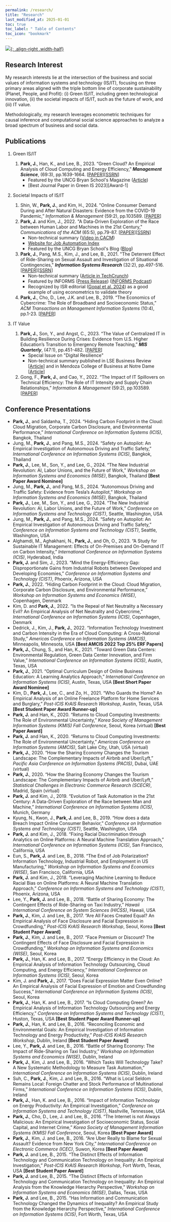 ```yaml
---
permalink: /research/
title: "Research"
last_modified_at: 2025-01-01
toc: true
toc_label: " Table of Contents"
toc_icon: "bookmark"
---
```


[![](/assets/images/you_are_here2.jpg){: .align-right .width-half}](title: "Source: mostlyharmlesseconometrics.com")


## Research Interest
My research interests lie at the intersection of the business and social values of information systems and technology (IS/IT), focusing on three primary areas aligned with the triple bottom line of corporate sustainability (Planet, People, and Profit): (i) Green IS/IT, including green technological innovation, (ii) the societal impacts of IS/IT, such as the future of work, and (iii) IT value.
<p>Methodologically, my research leverages econometric techniques for causal inference and computational social science approaches to analyze a broad spectrum of business and social data.</p>



## Publications
1. Green IS/IT
	1. **Park, J.**, Han, K., and Lee, B., 2023. “Green Cloud? An Empirical Analysis of Cloud Computing and Energy Efficiency,” ***Management Science***, (69:3), pp.1639-1664. [[PAPER][MS22-1]][[SSRN][MS22-2]]
		* Featured by the UNCG Bryan School's Magazine ([Article][MS22-3])
		* [Best Journal Paper in Green IS 2023][Award-1]

2. Societal Impacts of IS/IT
	1. Shin, W., **Park, J.**, and Kim, H., 2024. "Online Consumer Demand During and After Natural Disasters: Evidence from the COVID-19 Pandemic,” *Information & Management* (59:2), pp.103589. [[PAPER][I&M24-2]]
	2. **Park, J.** and Kim, J., 2022. "A Data-Driven Exploration of the Race between Human Labor and Machines in the 21st Century," *Communications of the ACM* (65:5), pp.79-87. [[PAPER][CACM22-1]][[SSRN][CACM22-2]]
		* Non-technical summary ([Video in CACM][CACM22-3])
		* [Website for Job Automation Index][CACM22-4]
		* Featured by the UNCG Bryan School's Blog ([Blog][CACM22-5])
	3. **Park, J.**, Pang, M.S., Kim, J., and Lee, B., 2021. "The Deterrent Effect of Ride-Sharing on Sexual Assault and Investigation of Situational Contingencies," ***Information Systems Research*** (32:2), pp.497-516. [[PAPER][ISR21-1]][[SSRN][ISR21-2]]
		* Non-technical summary ([Article in TechCrunch][ISR21-3])
		* Featured by INFORMS ([Press Release][ISR21-4]) ([INFORMS Podcast][ISR21-5])
		* Recognized by ISR editorial ([Gopal et al. 2024][Award-2]) as a good example of using econometrics to validate theory
	4. **Park, J.**, Cho, D., Lee, J.K. and Lee, B., 2019. “The Economics of Cybercrime: The Role of Broadband and Socioeconomic Status,” *ACM Transactions on Management Information Systems* (10:4), pp.1-23. [[PAPER][TMIS21-1]]

3. IT Value
	1. **Park, J.**, Son, Y., and Angst, C., 2023. “The Value of Centralized IT in Building Resilience During Crises: Evidence from U.S. Higher Education’s Transition to Emergency Remote Teaching,” ***MIS Quarterly***, (47:1), pp.451-482. [[PAPER][MISQ23-1]]
		* Special Issue on "Digital Resilience"
		* Non-technical summary published in LSE Business Review [[Article][MISQ23-2]] and in Mendoza College of Business at Notre Dame [[Article][MISQ23-3]]
	2. Gong, F., **Park, J.**, and Cao, Y., 2022. “The Impact of IT Spillovers on Technical Efficiency: The Role of IT Intensity and Supply Chain Relationships,” *Information & Management* (59:2), pp.103589. [[PAPER][I&M21-1]]

[Award-11]: https://communities.aisnet.org/siggreen/awards/winners
[Award-2]: https://pubsonline.informs.org/doi/10.1287/isre.2024.editorial.v35.n3
[MS22-1]:  https://pubsonline.informs.org/doi/abs/10.1287/mnsc.2022.4442
[MS22-2]:  https://papers.ssrn.com/sol3/papers.cfm?abstract_id=4068114
[MS22-3]:  https://bryanbusinessreport.uncg.edu/corporate-sustainabilitys-silver-lining/
[CACM22-1]: https://cacm.acm.org/magazines/2022/5/260356-a-data-driven-exploration-of-the-race-between-human-labor-and-machines-in-the-21st-century/fulltext
[CACM22-2]: https://papers.ssrn.com/sol3/papers.cfm?abstract_id=3924789
[CACM22-3]: https://vimeo.com/700520130
[CACM22-4]: http://www.jobautomationindex.com/
[CACM22-5]: https://bryan.uncg.edu/will-robots-replace-us-uncg-professor-debunks-automation-myths/
[ISR21-1]: https://pubsonline.informs.org/doi/10.1287/isre.2020.0978
[ISR21-2]: https://papers.ssrn.com/sol3/papers.cfm?abstract_id=2951138
[ISR21-3]: https://techcrunch.com/2020/11/05/study-shows-cities-with-ride-hailing-services-report-lower-rates-of-sexual-assault/
[ISR21-4]: https://www.informs.org/News-Room/INFORMS-Releases/News-Releases/New-Research-Shows-Ridesharing-Services-Reduce-Sexual-Assault
[ISR21-5]: https://pubsonline.informs.org/do/10.1287/orms.2021.03.31p?fbclid=IwAR3DQm9jJmQ7U9ggo0eayupYygtd9-3NSyxTZIp1GhIsLo2GLmyTphSyiYg
[TMIS21-1]: https://dl.acm.org/doi/abs/10.1145/3351159
[MISQ23-1]: https://misq.umn.edu/value-of-centralized-it-in-building-resilience-during-crises-evidence-from-u-s-higher-education-s-transition-to-emergency-remote-teaching.html
[MISQ23-2]: https://blogs.lse.ac.uk/businessreview/2023/05/25/a-key-factor-helped-it-rescue-universities-during-the-covid-19-pandemic/
[MISQ23-3]: https://mendoza.nd.edu/news/how-it-governance-can-make-or-break-a-universitys-crisis-response/
[I&M21-1]: https://www.sciencedirect.com/science/article/pii/S0378720622000015
[I&M24-2]: https://www.sciencedirect.com/science/article/pii/S0378720624000880

<p></p>

## Conference Presentations
* **Park, J.**, and Saldanha, T., 2024. “Hiding Carbon Footprint in the Cloud: Cloud Migration, Corporate Carbon Disclosure, and Environmental Performance,” *International Conference on Information Systems (ICIS)*, Bangkok, Thailand
* Jung, M., **Park, J.**, and Pang, M.S., 2024. “Safety on Autopilot: An Empirical Investigation of Autonomous Driving and Traffic Safety,” *International Conference on Information Systems (ICIS)*, Bangkok, Thailand
* **Park, J.**, Lee, M., Son, Y., and Lee, G., 2024. “The New Industrial Revolution: AI, Labor Unions, and the Future of Work,” *Workshop on Information Systems and Economics (WISE)*, Bangkok, Thailand **[Best Paper Award Nominee]**
* Jung, M., **Park, J.**, and Pang, M.S., 2024. “Autonomous Driving and Traffic Safety: Evidence from Tesla’s Autopilot,” *Workshop on Information Systems and Economics (WISE)*, Bangkok, Thailand
* **Park, J.**, Lee, M., Son, Y., and Lee, G., 2024. “The New Industrial Revolution: AI, Labor Unions, and the Future of Work,” *Conference on Information Systems and Technology (CIST)*, Seattle, Washington, USA
* Jung, M., **Park, J.**, and Pang, M.S., 2024. “Safety on Autopilot: An Empirical Investigation of Autonomous Driving and Traffic Safety,” *Conference on Information Systems and Technology (CIST)*, Seattle, Washington, USA
* Alghamdi, M., Aghakhani, N., **Park, J.**, and Oh, O., 2023. “A Study for Sustainable IT Management: Effects of On-Premises and On-Demand IT on Carbon Intensity,” *International Conference on Information Systems (ICIS)*, Hyderabad, India
* **Park, J.** and Sim, J., 2023. “Mind the Energy-Efficiency Gap: Disproportionate Gains from Industrial Robots between Developed and Developing Economies,” *Conference on Information Systems and Technology (CIST)*, Phoenix, Arizona, USA
*	**Park, J.**, 2022. “Hiding Carbon Footprint in the Cloud: Cloud Migration, Corporate Carbon Disclosure, and Environmental Performance,” *Workshop on Information Systems and Economics (WISE)*, Copenhagen, Denmark
* Kim, D. and **Park, J.**, 2022. “Is the Repeal of Net Neutrality a Necessary Evil? An Empirical Analysis of Net Neutrality and Cybercrime,” *International Conference on Information Systems (ICIS)*, Copenhagen, Denmark
* Dedrick, J., Kim, J., **Park, J.**, 2022. “Information Technology Investment and Carbon Intensity in the Era of Cloud Computing: A Cross-National Study,” *Americas Conference on Information Systems (AMCIS)*, Minneapolis, Minnesota, USA **[Best AMCIS 2022 Top 25% ERF Papers]**
* **Park, J.**, Chung, S., and Han, K., 2021. “Toward Green Data Centers: Environmental Regulation, Green Data Center Innovation, and Firm Value,” *International Conference on Information Systems (ICIS)*, Austin, Texas, USA
* **Park, J.**, 2021. “Optimal Curriculum Design of Online Business Education: A Learning Analytics Approach,” *International Conference on Information Systems (ICIS)*, Austin, Texas, USA **[Best Short Paper Award Nominee]**
* Kim, D., **Park, J.**, Lee, C., and Zo, H., 2021. “Who Guards the Home? An Empirical Analysis of an Online Freelance Platform for Home Services and Burglary,” *Post-ICIS KrAIS Research Workshop*, Austin, Texas, USA **[Best Student Paper Award Runner-up]**
* **Park, J.** and Han, K., 2020. “Returns to Cloud Computing Investments: The Role of Environmental Uncertainty,” *Korea Society of Management Information Systems (KMIS) Fall Conference*, Seoul, Korea (virtual) **[Best Paper Award]**
* **Park, J.** and Han, K., 2020. “Returns to Cloud Computing Investments: The Role of Environmental Uncertainty,” *Americas Conference on Information Systems (AMCIS)*, Salt Lake City, Utah, USA (virtual)
* **Park, J.**, 2020. “How the Sharing Economy Changes the Tourism Landscape: The Complementary Impacts of Airbnb and Uber/Lyft,” *Pacific Asia Conference on Information Systems (PACIS)*, Dubai, UAE (virtual)
* **Park, J.**, 2020. “How the Sharing Economy Changes the Tourism Landscape: The Complementary Impacts of Airbnb and Uber/Lyft,” *Statistical Challenges in Electronic Commerce Research (SCECR)*, Madrid, Spain (virtual)
* **Park, J.** and Kim, J., 2019. “Evolution of Task Automation in the 21st Century: A Data-Driven Exploration of the Race between Man and Machine,” *International Conference on Information Systems (ICIS)*, Munich, Germany
* Kyung, N., Kwon, J., **Park, J.** and Lee, B., 2019. “How does a data Breach Impact Online Consumer Behavior,” *Conference on Information Systems and Technology (CIST)*, Seattle, Washington, USA
* **Park, J.** and Kim, J., 2018. “Fixing Racial Discrimination through Analytics on Online Platforms: A Neural Machine Translation Approach,” *International Conference on Information Systems (ICIS)*, San Francisco, California, USA
*	Eun, S., **Park, J.** and Lee, B., 2018. “The End of Job Polarization? Information Technology, Industrial Robot, and Employment in US Manufacturing,” *Workshop on Information Systems and Economics (WISE)*, San Francisco, California, USA
* **Park, J.** and Kim, J., 2018. “Leveraging Machine Learning to Reduce Racial Bias on Online Platforms: A Neural Machine Translation Approach,” *Conference on Information Systems and Technology (CIST)*, Phoenix, Arizona, USA
* Lee, Y., **Park, J.** and Lee, B., 2018. “Battle of Sharing Economy: The Contingent Effects of Ride-Sharing on Taxi Industry,” *Hawaii International Conference on System Sciences (HICSS)*, Hawaii, USA
* **Park, J.**, Kim, J. and Lee, B., 2017. “Are All Faces Created Equal? An Empirical Analysis of Face Disclosure and Facial Expression in Crowdfunding,” *Post-ICIS KrAIS Research Workshop*, Seoul, Korea **[Best Student Paper Award]**
* **Park, J.**, Kim, J. and Lee, B., 2017. “Face Premium or Discount? The Contingent Effects of Face Disclosure and Facial Expression in Crowdfunding,” *Workshop on Information Systems and Economics (WISE)*, Seoul, Korea
* **Park, J.**, Han, K. and Lee, B., 2017. “Energy Efficiency in the Cloud: An Empirical Analysis of Information Technology Outsourcing, Cloud Computing, and Energy Efficiency,” *International Conference on Information Systems (ICIS)*, Seoul, Korea
* Kim, J. and **Park, J.**, 2017. “Does Facial Expression Matter Even Online? An Empirical Analysis of Facial Expression of Emotion and Crowdfunding Success,” *International Conference on Information Systems (ICIS)*, Seoul, Korea
* **Park, J.**, Han, K. and Lee, B., 2017. “Is Cloud Computing Green? An Empirical Analysis of Information Technology Outsourcing and Energy Efficiency,” *Conference on Information Systems and Technology (CIST)*, Huston, Texas, USA **[Best Student Paper Award Runner-up]**
* **Park, J.**, Han, K. and Lee, B., 2016. “Reconciling Economic and Environmental Goals: An Empirical Investigation of Information Technology and Energy Productivity,” *Post-ICIS KrAIS Research Workshop*, Dublin, Ireland **[Best Student Paper Award]**
* Lee, Y., **Park, J.** and Lee, B., 2016. “Battle of Sharing Economy: The Impact of Ride-Sharing on Taxi Industry,” *Workshop on Information Systems and Economics (WISE)*, Dublin, Ireland
* **Park, J.**, Kim, J. and Lee, B., 2016. “Which Tasks Will Technology Take? A New Systematic Methodology to Measure Task Automation,” *International Conference on Information Systems (ICIS)*, Dublin, Ireland
* Suh, C., **Park, J.**, Kim, J. and Lee, B., 2016. “What is Local Seldom Remains Local: Foreign Chatter and Stock Performance of Multinational Firms,” *International Conference on Information Systems (ICIS)*, Dublin, Ireland
* **Park, J.**, Han, K. and Lee, B., 2016. “Impact of Information Technology on Energy Productivity: An Empirical Investigation,” *Conference on Information Systems and Technology (CIST)*, Nashville, Tennessee, USA
* **Park, J.**, Cho, D., Lee, J. and Lee, B., 2016. “The Internet is not Always Malicious: An Empirical Investigation of Socioeconomic Status, Social Capital, and Internet Crime,” *Korea Society of Management Information Systems (KMIS) Fall Conference*, Seoul, Korea **[Best Paper Award]**
* **Park, J.**, Kim, J. and Lee, B., 2016. “Are Uber Really to Blame for Sexual Assault? Evidence from New York City,” *International Conference on Electronic Commerce (ICEC)*, Suwon, Korea **[Best Paper Award]**
* **Park, J.** and Lee, B., 2015. “The Distinct Effects of Information Technology and Communication Technology on Inequality: An Empirical Investigation,” *Post-ICIS KrAIS Research Workshop*, Fort Worth, Texas, USA **[Best Student Paper Award]**
* **Park, J.** and Lee, B., 2015. “The Distinct Effects of Information Technology and Communication Technology on Inequality: An Empirical Analysis from the Knowledge Hierarchy Perspective,” *Workshop on Information Systems and Economics (WISE)*, Dallas, Texas, USA
* **Park, J.** and Lee, B., 2015. “Has Information and Communication Technology Changed the Dynamics of Inequality? An Empirical Study from the Knowledge Hierarchy Perspective,” *International Conference on Information Systems (ICIS)*, Fort Worth, Texas, USA
